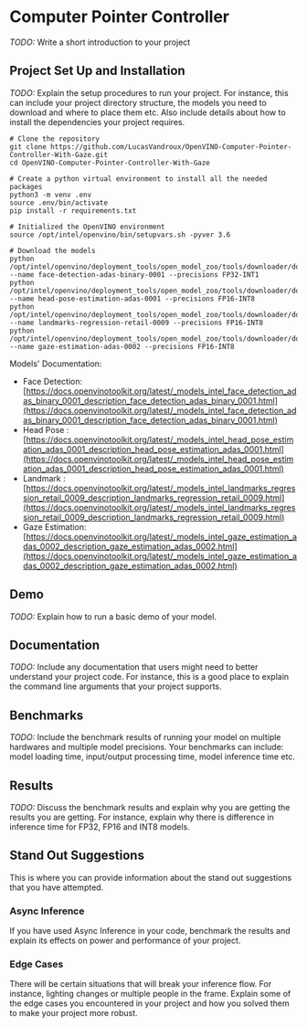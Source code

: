 # Computer Pointer Controller

*TODO:* Write a short introduction to your project

## Project Set Up and Installation
*TODO:* Explain the setup procedures to run your project. For instance, this can include your project directory structure, the models you need to download and where to place them etc. Also include details about how to install the dependencies your project requires.

```
# Clone the repository
git clone https://github.com/LucasVandroux/OpenVINO-Computer-Pointer-Controller-With-Gaze.git
cd OpenVINO-Computer-Pointer-Controller-With-Gaze

# Create a python virtual environment to install all the needed packages
python3 -m venv .env
source .env/bin/activate
pip install -r requirements.txt

# Initialized the OpenVINO environment
source /opt/intel/openvino/bin/setupvars.sh -pyver 3.6

# Download the models
python /opt/intel/openvino/deployment_tools/open_model_zoo/tools/downloader/downloader.py --name face-detection-adas-binary-0001 --precisions FP32-INT1
python /opt/intel/openvino/deployment_tools/open_model_zoo/tools/downloader/downloader.py --name head-pose-estimation-adas-0001 --precisions FP16-INT8
python /opt/intel/openvino/deployment_tools/open_model_zoo/tools/downloader/downloader.py --name landmarks-regression-retail-0009 --precisions FP16-INT8
python /opt/intel/openvino/deployment_tools/open_model_zoo/tools/downloader/downloader.py --name gaze-estimation-adas-0002 --precisions FP16-INT8
```
Models' Documentation:
- Face Detection: [https://docs.openvinotoolkit.org/latest/_models_intel_face_detection_adas_binary_0001_description_face_detection_adas_binary_0001.html](https://docs.openvinotoolkit.org/latest/_models_intel_face_detection_adas_binary_0001_description_face_detection_adas_binary_0001.html)
- Head Pose : [https://docs.openvinotoolkit.org/latest/_models_intel_head_pose_estimation_adas_0001_description_head_pose_estimation_adas_0001.html](https://docs.openvinotoolkit.org/latest/_models_intel_head_pose_estimation_adas_0001_description_head_pose_estimation_adas_0001.html)
- Landmark : [https://docs.openvinotoolkit.org/latest/_models_intel_landmarks_regression_retail_0009_description_landmarks_regression_retail_0009.html](https://docs.openvinotoolkit.org/latest/_models_intel_landmarks_regression_retail_0009_description_landmarks_regression_retail_0009.html)
- Gaze Estimation: [https://docs.openvinotoolkit.org/latest/_models_intel_gaze_estimation_adas_0002_description_gaze_estimation_adas_0002.html](https://docs.openvinotoolkit.org/latest/_models_intel_gaze_estimation_adas_0002_description_gaze_estimation_adas_0002.html)

## Demo
*TODO:* Explain how to run a basic demo of your model.

## Documentation
*TODO:* Include any documentation that users might need to better understand your project code. For instance, this is a good place to explain the command line arguments that your project supports.

## Benchmarks
*TODO:* Include the benchmark results of running your model on multiple hardwares and multiple model precisions. Your benchmarks can include: model loading time, input/output processing time, model inference time etc.

## Results
*TODO:* Discuss the benchmark results and explain why you are getting the results you are getting. For instance, explain why there is difference in inference time for FP32, FP16 and INT8 models.

## Stand Out Suggestions
This is where you can provide information about the stand out suggestions that you have attempted.

### Async Inference
If you have used Async Inference in your code, benchmark the results and explain its effects on power and performance of your project.

### Edge Cases
There will be certain situations that will break your inference flow. For instance, lighting changes or multiple people in the frame. Explain some of the edge cases you encountered in your project and how you solved them to make your project more robust.
